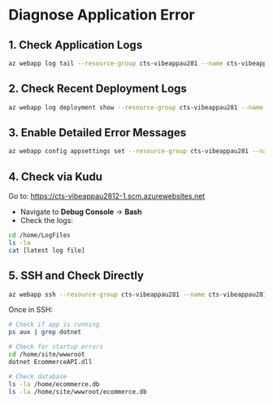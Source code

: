 # Diagnose Application Error

## 1. Check Application Logs
```bash
az webapp log tail --resource-group cts-vibeappau281 --name cts-vibeappau2812-1
```

## 2. Check Recent Deployment Logs
```bash
az webapp log deployment show --resource-group cts-vibeappau281 --name cts-vibeappau2812-1 --deployment-id latest
```

## 3. Enable Detailed Error Messages
```bash
az webapp config appsettings set --resource-group cts-vibeappau281 --name cts-vibeappau2812-1 --settings ASPNETCORE_ENVIRONMENT=Development ASPNETCORE_DETAILEDERRORS=true
```

## 4. Check via Kudu
Go to: https://cts-vibeappau2812-1.scm.azurewebsites.net
- Navigate to **Debug Console** → **Bash**
- Check the logs:
```bash
cd /home/LogFiles
ls -la
cat [latest log file]
```

## 5. SSH and Check Directly
```bash
az webapp ssh --resource-group cts-vibeappau281 --name cts-vibeappau2812-1
```

Once in SSH:
```bash
# Check if app is running
ps aux | grep dotnet

# Check for startup errors
cd /home/site/wwwroot
dotnet EcommerceAPI.dll

# Check database
ls -la /home/ecommerce.db
ls -la /home/site/wwwroot/ecommerce.db
``` 